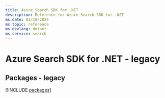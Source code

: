 ```yaml
---
title: Azure Search SDK for .NET
description: Reference for Azure Search SDK for .NET
ms.date: 03/18/2024
ms.topic: reference
ms.devlang: dotnet
ms.service: search
---
```

# Azure Search SDK for .NET - legacy
## Packages - legacy
[!INCLUDE [packages](search-index.md)]
